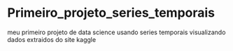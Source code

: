 # Primeiro_projeto_series_temporais
meu primeiro projeto de data science usando series temporais visualizando dados extraidos do site kaggle 
